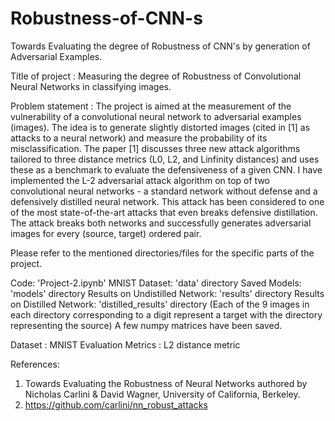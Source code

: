 # Robustness-of-CNN-s
Towards Evaluating the degree of Robustness of CNN's by generation of Adversarial Examples. 

Title of project​ : Measuring the degree of Robustness of Convolutional Neural Networks in
classifying images.

Problem statement​ : The project is aimed at the measurement of the vulnerability of a
convolutional neural network to adversarial examples (images). The idea is to generate slightly distorted images (cited in [1] as attacks to a neural
network) and measure the probability of its misclassification. The paper [1] discusses three new
attack algorithms tailored to three distance metrics (L0, L2, and Linfinity distances) and uses
these as a benchmark to evaluate the defensiveness of a given CNN. I have implemented the L-2 adversarial
attack algorithm on top of two convolutional neural networks - a standard network without defense and a 
defensively distilled neural network. This attack has been considered to one of the most state-of-the-art attacks
that even breaks defensive distillation. The attack breaks both networks and successfully generates 
adversarial images for every (source, target) ordered pair.

Please refer to the mentioned directories/files for the specific parts of the project. 

Code: 'Project-2.ipynb'
MNIST Dataset: 'data' directory
Saved Models: 'models' directory
Results on Undistilled Network: 'results' directory
Results on Distilled Network: 'distilled_results' directory (Each of the 9 images in each directory corresponding to a digit represent a target with the directory representing the source)
A few numpy matrices have been saved. 


Dataset​ : MNIST
Evaluation Metrics​ : L2 distance metric

References:
1. Towards Evaluating the Robustness of Neural Networks authored by Nicholas Carlini & David Wagner, University of California, Berkeley.
2. https://github.com/carlini/nn_robust_attacks
